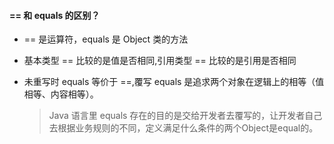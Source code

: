 ####  == 和 equals 的区别？  
* == 是运算符，equals 是 Object 类的方法
* 基本类型 == 比较的是值是否相同,引用类型 == 比较的是引用是否相同
* 未重写时 equals 等价于 ==,覆写 equals 是追求两个对象在逻辑上的相等（值相等、内容相等）。

	>Java 语言里 equals 存在的目的是交给开发者去覆写的，让开发者自己去根据业务规则的不同，定义满足什么条件的两个Object是equal的。

